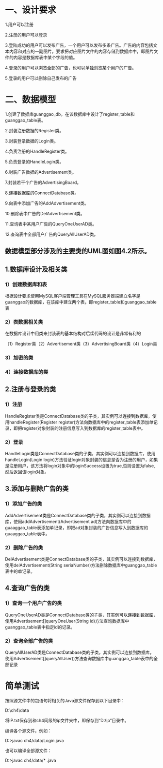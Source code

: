# 一、设计要求

1.用户可以注册

2.注册的用户可以登录

3.登陆成功的用户可以发布广告，一个用户可以发布多条广告。广告的内容包括文本内容和对应的一副图片，要求把对应图片文件的内容存储到数据库中，即图片文件的内容是数据库表中某个字段的值。

4.登录的用户可以浏览全部的广告，也可以单独浏览某个用户的广告。

5.登录的用户可以删除自己发布的广告

# 二、数据模型

1.创建了数据库guanggao_db，在该数据库中设计了register_table和guanggao_table表。

2.封装注册数据的Register类。

3.封装登录数据的Login类。

4.负责注册的HandleRegister类。

5.负责登录的HandleLogin类。

6.封装广告数据的Advertisement类。

7.封装若干个广告的AdvertisingBoard。

8.连接数据库的ConnectDatabase类。

9.向表中添加广告的AddAdvertisement类。

10.删除表中广告的DelAdvertisement类。

11.查询表中某用户广告的QueryOneUserAD类。

12.查询表中全部用户广告的QueryAllUserAD类。

## 数据模型部分涉及的主要类的UML图如图4.2所示。

## 1.数据库设计及相关类
### 1）创建数据库和表
根据设计要求使用MySQL客户端管理工具在MySQL服务器端建立名字是guanggao的数据库，在该库中建立两个表，即register_table和guanggao_table表

### 2）表数据相关类
在数据库设计中用类来封装表的基本结构对后续代码的设计是非常有利的

（1）Register类（2）Advertisement类（3）AdvertisingBoard类（4）Login类
### 3）加密的类

### 4）连接数据库的类

## 2.注册与登录的类
### 1）注册
HandleRegister类是ConnectDatabase类的子类，其实例可以连接到数据库，使用handleRegister(Register register)方法向数据库中的register_table表添加单记录，即把register对象封装的注册信息写入到数据库的register_table表中。

### 2）登录
HandleLogin类是ConnectDatabase类的子类，其实例可以连接到数据库，使用handleLogin(Login login)方法验证login对象封装的信息是否为注册的用户，如果
是注册用户，该方法将login对象中的loginSuccess设置为true,否则设置为false,然后返回该login对象。

## 3.添加与删除广告的类
### 1）添加广告的类
AddAdvertisement类是ConnectDatabase类的子类，其实例可以连接到数据库，使用addAdvertisement(Advertisement ad)方法向数据库中的guaaggao_table表添加单记录，即把ad对象封装的广告信息写入到数据库的guaaggao_table表中。

### 2）删除广告的类
DelAdvertisement类是ConnectDatabase类的子类，其实例可以连接到数据库，使用delAdvertisement(String seriaNumber)方法删除数据库中guanggao_table表中的单记录。

## 4.查询广告的类
### 1）查询一个用户广告的类
QueryOneUserAD类是ConnectDatabase类的子类，其实例可以连接到数据库，使用Advertisement[]queryOneUser(String id)方法查询数据库中guanggao_table表中指定id的记录。

### 2）查询全部广告的类
QueryAllUserAD类是ConnectDatabase类的子类，其实例可以连接到数据库，使用Advertisement[]queryAllUser()方法查询数据库中guanggao_table表中的全部记录

# 简单测试

按照源文件中的包语句将相关的Java源文件保存到以下目录中：

D:\ch4\data

将IP.txt保存到和ch4同级的ip文件夹中，即保存到“D:\ip”目录中。

编译各个源文件，例如：

D:\>javac ch4/data/Login.java

也可以编译全部源文件：

D:\>javac ch4/data/* .java

